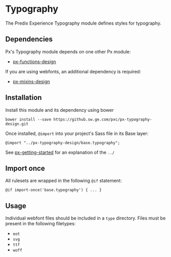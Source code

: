 # Typography

The Predix Experience Typography module defines styles for typography.

## Dependencies

Px's Typography module depends on one other Px module:

* [px-functions-design](https://github.sw.ge.com/pxc/px-functions-design)

If you are using webfonts, an additional dependency is required:

* [px-mixins-design](https://github.sw.ge.com/pxc/px-mixins-design)

## Installation

Install this module and its dependency using bower

    bower install --save https://github.sw.ge.com/pxc/px-typography-design.git

Once installed, `@import` into your project's Sass file in its Base layer:

    @import "../px-typography-design/base.typography";

See [px-getting-started](https://github.sw.ge.com/pxc/px-getting-started#a-note-about-relative-import-paths) for an explanation of the `../`

## Import once

All rulesets are wrapped in the following `@if` statement:

    @if import-once('base.typography') { ... }

## Usage

Individual webfont files should be included in a `type` directory. Files must be present in the following filetypes:

* `eot`
* `svg`
* `ttf`
* `woff`

